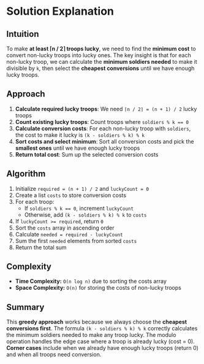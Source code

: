 
# Solution Explanation

## Intuition
To make **at least ⌈n / 2⌉ troops lucky**, we need to find the **minimum cost** to convert non-lucky troops into lucky ones. The key insight is that for each non-lucky troop, we can calculate the **minimum soldiers needed** to make it divisible by `k`, then select the **cheapest conversions** until we have enough lucky troops.

## Approach
1. **Calculate required lucky troops**: We need `⌈n / 2⌉ = (n + 1) / 2` lucky troops
2. **Count existing lucky troops**: Count troops where `soldiers % k == 0`
3. **Calculate conversion costs**: For each non-lucky troop with `soldiers`, the cost to make it lucky is `(k - soldiers % k) % k`
4. **Sort costs and select minimum**: Sort all conversion costs and pick the **smallest ones** until we have enough lucky troops
5. **Return total cost**: Sum up the selected conversion costs

## Algorithm
1. Initialize `required = (n + 1) / 2` and `luckyCount = 0`
2. Create a list `costs` to store conversion costs
3. For each troop:
   - If `soldiers % k == 0`, increment `luckyCount`
   - Otherwise, add `(k - soldiers % k) % k` to `costs`
4. If `luckyCount >= required`, return `0`
5. Sort the `costs` array in ascending order
6. Calculate `needed = required - luckyCount`
7. Sum the first `needed` elements from sorted `costs`
8. Return the total sum

## Complexity
- **Time Complexity:** `O(n log n)` due to sorting the costs array
- **Space Complexity:** `O(n)` for storing the costs of non-lucky troops

## Summary
This **greedy approach** works because we always choose the **cheapest conversions first**. The formula `(k - soldiers % k) % k` correctly calculates the minimum soldiers needed to make any troop lucky. The modulo operation handles the edge case where a troop is already lucky (cost = 0). **Corner cases** include when we already have enough lucky troops (return 0) and when all troops need conversion.


